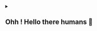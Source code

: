 <div align="center">
<a href="https://github.com/offensive-vk/">
   <picture>
    <source media="(prefers-color-scheme: dark)" srcset="https://ssr-contributions-svg.vercel.app/_/offensive-vk?chart=3dbar&gap=0.6&scale=2&flatten=2&animation=wave&animation_duration=4&animation_delay=0.06&animation_amplitude=24&animation_frequency=0.1&animation_wave_center=0_3&format=svg&weeks=34&theme=native&dark=true">
    <source media="(prefers-color-scheme: light)" srcset="https://ssr-contributions-svg.vercel.app/_/offensive-vk?chart=3dbar&gap=0.6&scale=2&flatten=2&animation=wave&animation_duration=4&animation_delay=0.06&animation_amplitude=24&animation_frequency=0.1&animation_wave_center=0_3&format=svg&weeks=34&theme=native">
    <img alt="" src="[https://ssr-contributions-svg.vercel.app/_/offensive-vk?chart=3dbar&flatten=1&weeks=40&animation=wave&format=svg&gap=0.6&animation_frequency=0.2&animation_amplitude=20&theme=pink](https://ssr-contributions-svg.vercel.app/_/offensive-vk?chart=3dbar&gap=0.6&scale=2&flatten=2&animation=wave&animation_duration=4&animation_delay=0.06&animation_amplitude=24&animation_frequency=0.1&animation_wave_center=0_3&format=svg&weeks=34&theme=native)" >
  </picture>
</a>

</div>

<details>
   <summary><h2>Ohh ! Hello there humans 👋</h2></summary>

   <i>my short name : 11110100001000111111</i>

   <code>my full name : 01000100 01100001 01110111 01100111 00101100 00100000 01001001 00100000 01110111 01101111 01110010 01101011 00100000 01100110 01101111 01110010 00100000 01101101 01111001 00100000 01100010 01101111 01110011 01110011 00100000 01000000 01101111 01100110 01100110 01100101 01101110 01110011 01101001 01110110 01100101 00101101 01110110 01101011 00101110
   </code>
   
<details>
   <summary><b>What i did recently (logs)</b></summary>
<p>
  
<!--START_SECTION:activity-->
1. 💪 Opened PR [#203](https://github.com/offensive-vk/UntilEverything/pull/203) in [offensive-vk/UntilEverything](https://github.com/offensive-vk/UntilEverything)
2. 🔒 Closed issue [#116](https://github.com/offensive-vk/Classics/issues/116) in [offensive-vk/Classics](https://github.com/offensive-vk/Classics)
3. 🔒 Closed issue [#115](https://github.com/offensive-vk/Classics/issues/115) in [offensive-vk/Classics](https://github.com/offensive-vk/Classics)
4. 🔒 Closed issue [#106](https://github.com/offensive-vk/Classics/issues/106) in [offensive-vk/Classics](https://github.com/offensive-vk/Classics)
5. 🔒 Closed issue [#114](https://github.com/offensive-vk/Classics/issues/114) in [offensive-vk/Classics](https://github.com/offensive-vk/Classics)
6. 🔒 Closed issue [#107](https://github.com/offensive-vk/Classics/issues/107) in [offensive-vk/Classics](https://github.com/offensive-vk/Classics)
7. 🔒 Closed issue [#109](https://github.com/offensive-vk/Classics/issues/109) in [offensive-vk/Classics](https://github.com/offensive-vk/Classics)
8. 🔒 Closed issue [#108](https://github.com/offensive-vk/Classics/issues/108) in [offensive-vk/Classics](https://github.com/offensive-vk/Classics)
9. 🔒 Closed issue [#110](https://github.com/offensive-vk/Classics/issues/110) in [offensive-vk/Classics](https://github.com/offensive-vk/Classics)
10. 🔒 Closed issue [#113](https://github.com/offensive-vk/Classics/issues/113) in [offensive-vk/Classics](https://github.com/offensive-vk/Classics)
<!--END_SECTION:activity-->
  
</p>
</details>
</details>
